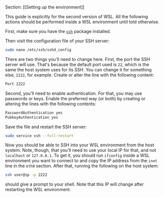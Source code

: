 Section: [[Setting up the environment]]

This guide is explicitly for the second version of WSL. All the following actions should be performed inside a WSL environment until told otherwise.

First, make sure you have the [`ssh`](https://packages.ubuntu.com/focal/ssh) package installed.

Then visit the configuration file of your SSH server:

```bash
sudo nano /etc/ssh/sshd_config
```

There are two things you'll need to change here. First, the port the SSH server will use. That's because the default port used is `22`, which is the same the host system uses for its SSH. You can change it for something else, `2222`, for example. Create or alter the line with the following content:

```bash
Port 2222
```

Second, you'll need to enable authentication. For that, you may use passwords or keys. Enable the preferred way (or both) by creating or altering the lines with the following contents:

```bash
PasswordAuthentication yes
PubkeyAuthentication yes
```

Save the file and restart the SSH server:

```bash
sudo service ssh --full-restart
```

Now you should be able to SSH into your WSL environment from the host system. Note, though, that you'll need to use your local IP for that, and not `localhost` or `127.0.0.1`. To get it, you should run `ifconfig` inside a WSL environment you want to connect to and copy the IP address from the `inet` line in the `eth0` section. After that, running the following on the host system:

```bash
ssh user@ip -p 2222 
```

should give a prompt to your shell. Note that this IP will change after restarting the WSL environment.